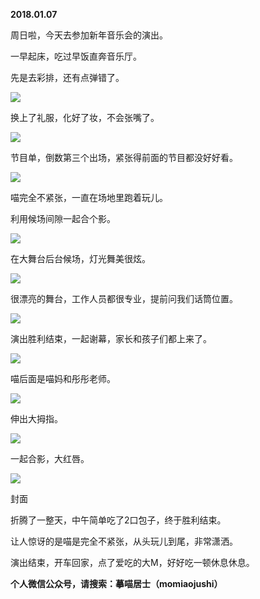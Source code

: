 
          
            
**2018.01.07**

周日啦，今天去参加新年音乐会的演出。

一早起床，吃过早饭直奔音乐厅。

先是去彩排，还有点弹错了。




![](//upload-images.jianshu.io/upload_images/51001-f1a2806bafeb1dfd.jpg)




换上了礼服，化好了妆，不会张嘴了。




![](//upload-images.jianshu.io/upload_images/51001-d2102b6db3876b1e.jpg)




节目单，倒数第三个出场，紧张得前面的节目都没好好看。




![](//upload-images.jianshu.io/upload_images/51001-4a6e9e81468b1d17.jpg)




喵完全不紧张，一直在场地里跑着玩儿。

利用候场间隙一起合个影。




![](//upload-images.jianshu.io/upload_images/51001-00ee85ebf60c4b6c.jpg)




在大舞台后台候场，灯光舞美很炫。




![](//upload-images.jianshu.io/upload_images/51001-93ebda5c9fb85874.jpg)




很漂亮的舞台，工作人员都很专业，提前问我们话筒位置。




![](//upload-images.jianshu.io/upload_images/51001-af14ee182bc857a6.jpg)




演出胜利结束，一起谢幕，家长和孩子们都上来了。




![](//upload-images.jianshu.io/upload_images/51001-2276096cc5c07612.jpg)




喵后面是喵妈和彤彤老师。




![](//upload-images.jianshu.io/upload_images/51001-94bbde53690aa69c.jpg)




伸出大拇指。




![](//upload-images.jianshu.io/upload_images/51001-c03c5f5edcbb318e.jpg)




一起合影，大红唇。




![](//upload-images.jianshu.io/upload_images/51001-fea1aeac58a219a4.jpg)

封面


折腾了一整天，中午简单吃了2口包子，终于胜利结束。

让人惊讶的是喵是完全不紧张，从头玩儿到尾，非常潇洒。

演出结束，开车回家，点了爱吃的大M，好好吃一顿休息休息。


**个人微信公众号，请搜索：摹喵居士（momiaojushi）**

          
        